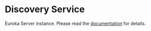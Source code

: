 # Discovery Service
Euroka Server instance. Please read the [documentation](https://github.com/Netflix/eureka/wiki/Eureka-at-a-glance) for details.
